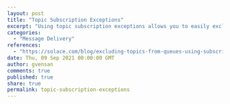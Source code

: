 ```yaml
---
layout: post
title: "Topic Subscription Exceptions"
excerpt: "Using topic subscription exceptions allows you to easily exclude specific topics from the set of topics delivered to a queue by adding a leading “!” to the topic subscription."
categories:
  - "Message Delivery"
references:
  - "https://solace.com/blog/excluding-topics-from-queues-using-subscription-exceptions/"
date: Thu, 09 Sep 2021 00:00:00 GMT
author: gvensan
comments: true
published: true
share: true
permalink: topic-subscription-exceptions
---
```

